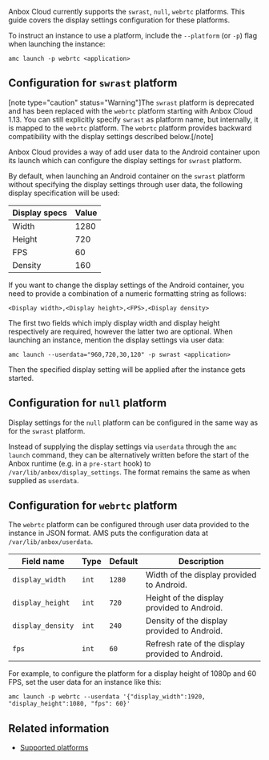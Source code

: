 Anbox Cloud currently supports the `swrast`, `null`, `webrtc` platforms. This guide covers the display settings configuration for these platforms.

To instruct an instance to use a platform, include the `--platform` (or `-p`) flag when launching the instance:

    amc launch -p webrtc <application>

## Configuration for `swrast` platform

[note type="caution" status="Warning"]The `swrast` platform is deprecated and has been replaced with the `webrtc` platform starting with Anbox Cloud 1.13. You can still explicitly specify `swrast` as platform name, but internally, it is mapped to the `webrtc` platform. The `webrtc` platform provides backward compatibility with the display settings described below.[/note]

Anbox Cloud provides a way of add user data to the Android container upon its launch which can configure the display settings for `swrast` platform.

By default, when launching an Android container on the `swrast` platform without specifying the display settings through user data, the following display specification will be used:

Display specs   | Value
----------------|-------
Width           | 1280
Height          | 720
FPS             | 60
Density         | 160

If you want to change the display settings of the Android container, you need to provide a combination of a numeric formatting string as follows:

    <Display width>,<Display height>,<FPS>,<Display density>

The first two fields which imply display width and display height respectively are required, however the latter two are optional. When launching an instance, mention the display settings via user data:

    amc launch --userdata="960,720,30,120" -p swrast <application>

Then the specified display setting will be applied after the instance gets started.

## Configuration for `null` platform

Display settings for the `null` platform can be configured in the same way as for the `swrast` platform.

Instead of supplying the display settings via `userdata` through the `amc launch` command, they can be alternatively written before the start of the Anbox runtime (e.g. in a `pre-start` hook) to `/var/lib/anbox/display_settings`. The format remains the same as when supplied as `userdata`.

## Configuration for `webrtc` platform

The `webrtc` platform can be configured through user data provided to the instance in JSON format. AMS puts the configuration data at `/var/lib/anbox/userdata`.

Field name | Type | Default | Description
-----------|------|---------|------------
`display_width` | `int` | `1280` | Width of the display provided to Android.
`display_height` | `int` | `720` | Height of the display provided to Android.
`display_density` | `int` | `240` | Density of the display provided to Android.
`fps` | `int` | `60` | Refresh rate of the display provided to Android.

For example, to configure the platform for a display height of 1080p and 60 FPS, set the user data for an instance like this:

    amc launch -p webrtc --userdata '{"display_width":1920, "display_height":1080, "fps": 60}'

## Related information
* [Supported platforms](https://discourse.ubuntu.com/t/37322#supported-platforms)
